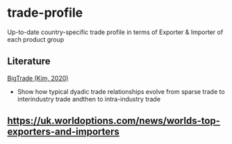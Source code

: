 # trade-profile
Up-to-date country-specific trade profile in terms of Exporter &amp; Importer of each product group

## Literature

[BigTrade (Kim, 2020)]()
- Show how typical dyadic trade relationships evolve from sparse trade to interindustry trade andthen to intra-industry trade

## https://uk.worldoptions.com/news/worlds-top-exporters-and-importers
